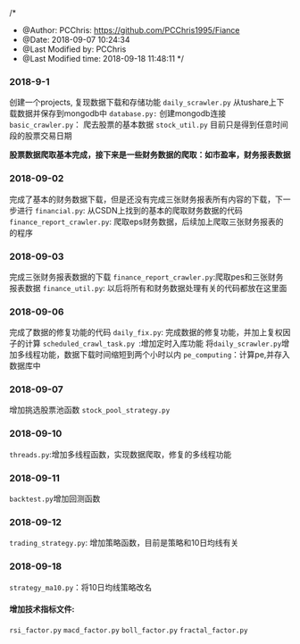 /*
 * @Author: PCChris: https://github.com/PCChris1995/Fiance 
 * @Date: 2018-09-07 10:24:34 
 * @Last Modified by: PCChris
 * @Last Modified time: 2018-09-18 11:48:11
 */


### 2018-9-1 
创建一个projects, 复现数据下载和存储功能
`daily_scrawler.py` 从tushare上下载数据并保存到mongodb中
`database.py:`       创建mongodb连接
`basic_crawler.py`： 爬去股票的基本数据
`stock_util.py` 目前只是得到任意时间段的股票交易日期

**股票数据爬取基本完成，接下来是一些财务数据的爬取：如市盈率，财务报表数据**

### 2018-09-02
完成了基本的财务数据下载，但是还没有完成三张财务报表所有内容的下载，下一步进行
`financial.py`: 从CSDN上找到的基本的爬取财务数据的代码
`finance_report_crawler.py`: 爬取eps财务数据，后续加上爬取三张财务报表的的程序

### 2018-09-03
完成三张财务报表数据的下载
`finance_report_crawler.py`:爬取pes和三张财务报表数据
`finance_util.py`: 以后将所有和财务数据处理有关的代码都放在这里面

### 2018-09-06
完成了数据的修复功能的代码
`daily_fix.py`: 完成数据的修复功能，并加上复权因子的计算
`scheduled_crawl_task.py `:增加定时入库功能
将`daily_scrawler.py`增加多线程功能，数据下载时间缩短到两个小时以内
`pe_computing`：计算pe,并存入数据库中

### 2018-09-07
增加挑选股票池函数
`stock_pool_strategy.py`

### 2018-09-10
`threads.py`:增加多线程函数，实现数据爬取，修复的多线程功能

### 2018-09-11
`backtest.py`增加回测函数

### 2018-09-12
`trading_strategy.py`: 增加策略函数，目前是策略和10日均线有关

### 2018-09-18
`strategy_ma10.py`：将10日均线策略改名
#### 增加技术指标文件:
`rsi_factor.py`
`macd_factor.py`
`boll_factor.py`
`fractal_factor.py`
